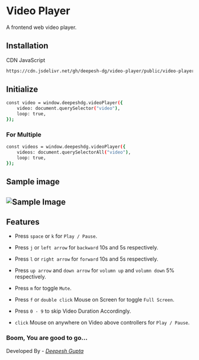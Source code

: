 # Video Player

A frontend web video player.

## Installation

CDN JavaScript

```bash
https://cdn.jsdelivr.net/gh/deepesh-dg/video-player/public/video-player.bundle.js
```

## Initialize

```bash
const video = window.deepeshdg.videoPlayer({
    video: document.querySelector("video"),
    loop: true,
});
```

### For Multiple

```bash
const videos = window.deepeshdg.videoPlayer({
    videos: document.querySelectorAll("video"),
    loop: true,
});
```

## Sample image

## ![Sample Image](https://res.cloudinary.com/deepeshgupta/image/upload/v1657291974/deepeshgupta/video-player/images/sample_ynqo63.png)

## Features

-   Press `space` or `k` for `Play / Pause`.

-   Press `j` or `left arrow` for `backward` 10s and 5s respectively.

-   Press `l` or `right arrow` for `forward` 10s and 5s respectively.

-   Press `up arrow` and `down arrow` for `volumn up` and `volumn down` 5% respectively.

-   Press `m` for toggle `Mute`.

-   Press `f` or `double click` Mouse on Screen for toggle `Full Screen`.

-   Press `0 - 9` to skip Video Duration Accordingly.

-   `click` Mouse on anywhere on Video above controllers for `Play / Pause`.

### Boom, You are good to go...

Developed By - [_Deepesh Gupta_](https://deepeshdg.com/)
